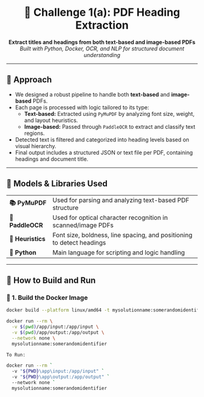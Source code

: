 <h1 align="center">📄 Challenge 1(a): PDF Heading Extraction</h1>

<p align="center">
  <b>Extract titles and headings from both text-based and image-based PDFs</b><br>
  <i>Built with Python, Docker, OCR, and NLP for structured document understanding</i>
</p>

<hr>

<h2>📌 Approach</h2>

<ul>
  <li>We designed a robust pipeline to handle both <b>text-based</b> and <b>image-based</b> PDFs.</li>
  <li>Each page is processed with logic tailored to its type:
    <ul>
      <li><b>Text-based:</b> Extracted using <code>PyMuPDF</code> by analyzing font size, weight, and layout heuristics.</li>
      <li><b>Image-based:</b> Passed through <code>PaddleOCR</code> to extract and classify text regions.</li>
    </ul>
  </li>
  <li>Detected text is filtered and categorized into heading levels based on visual hierarchy.</li>
  <li>Final output includes a structured JSON or text file per PDF, containing headings and document title.</li>
</ul>

<hr>

<h2>🧠 Models & Libraries Used</h2>

<table>
  <tr>
    <td><b>📚 PyMuPDF</b></td>
    <td>Used for parsing and analyzing text-based PDF structure</td>
  </tr>
  <tr>
    <td><b>🧾 PaddleOCR</b></td>
    <td>Used for optical character recognition in scanned/image PDFs</td>
  </tr>
  <tr>
    <td><b>🧮 Heuristics</b></td>
    <td>Font size, boldness, line spacing, and positioning to detect headings</td>
  </tr>
  <tr>
    <td><b>🧰 Python</b></td>
    <td>Main language for scripting and logic handling</td>
  </tr>
</table>

<hr>

<h2>🚀 How to Build and Run</h2>

<h3>🔨 1. Build the Docker Image</h3>

```bash
docker build --platform linux/amd64 -t mysolutionname:somerandomidentifier ./app

docker run --rm \
  -v $(pwd)/app/input:/app/input \
  -v $(pwd)/app/output:/app/output \
  --network none \
  mysolutionname:somerandomidentifier

To Run:

docker run --rm `
  -v "${PWD}\app\input:/app/input" `
  -v "${PWD}\app\output:/app/output" `
  --network none `
  mysolutionname:somerandomidentifier
```
